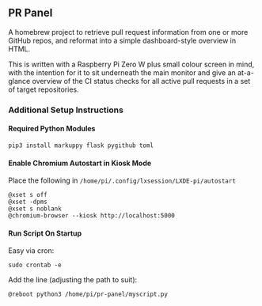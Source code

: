 ## PR Panel

A homebrew project to retrieve pull request information from one or more GitHub repos, and reformat into a simple dashboard-style overview in HTML.

This is written with a Raspberry Pi Zero W plus small colour screen in mind, with the intention for it to sit underneath the main monitor and give an at-a-glance overview of the CI status checks for all active pull requests in a set of target repositories.

### Additional Setup Instructions

#### Required Python Modules

```
pip3 install markuppy flask pygithub toml
```

#### Enable Chromium Autostart in Kiosk Mode

Place the following in `/home/pi/.config/lxsession/LXDE-pi/autostart`
````
@xset s off
@xset -dpms
@xset s noblank
@chromium-browser --kiosk http://localhost:5000
````

#### Run Script On Startup

Easy via cron:

```
sudo crontab -e
```

Add the line (adjusting the path to suit):

```
@reboot python3 /home/pi/pr-panel/myscript.py
```

